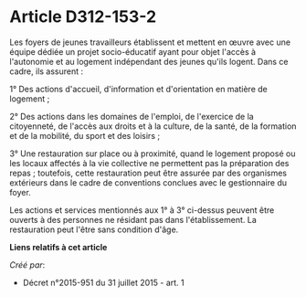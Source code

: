 # Article D312-153-2

Les foyers de jeunes travailleurs établissent et mettent en œuvre avec une équipe dédiée un projet socio-éducatif ayant pour
objet l'accès à l'autonomie et au logement indépendant des jeunes qu'ils logent. Dans ce cadre, ils assurent : 

1° Des actions d'accueil, d'information et d'orientation en matière de logement ; 

2° Des actions dans les domaines de l'emploi, de l'exercice de la citoyenneté, de l'accès aux droits et à la culture, de la
santé, de la formation et de la mobilité, du sport et des loisirs ; 

3° Une restauration sur place ou à proximité, quand le logement proposé ou les locaux affectés à la vie collective ne
permettent pas la préparation des repas ; toutefois, cette restauration peut être assurée par des organismes extérieurs dans
le cadre de conventions conclues avec le gestionnaire du foyer. 

Les actions et services mentionnés aux 1° à 3° ci-dessus peuvent être ouverts à des personnes ne résidant pas dans
l'établissement. La restauration peut l'être sans condition d'âge.

**Liens relatifs à cet article**

_Créé par_:

  - Décret n°2015-951 du 31 juillet 2015 - art. 1
